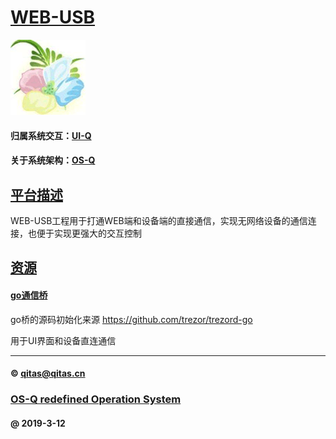﻿# [WEB-USB](https://github.com/OS-Q/WEB-USB)

[![sites](OS-Q/OS-Q.png)](http://www.OS-Q.com)

#### 归属系统交互：[UI-Q](https://github.com/OS-Q/UI-Q)

#### 关于系统架构：[OS-Q](https://github.com/OS-Q/OS-Q)

## [平台描述](https://github.com/OS-Q/WEB-USB/wiki) 

WEB-USB工程用于打通WEB端和设备端的直接通信，实现无网络设备的通信连接，也便于实现更强大的交互控制

## [资源](OS-Q/)

#### [go通信桥](go/)

go桥的源码初始化来源 https://github.com/trezor/trezord-go

用于UI界面和设备直连通信

---

####  © qitas@qitas.cn
###  [OS-Q redefined Operation System](http://www.OS-Q.com)
####  @ 2019-3-12


